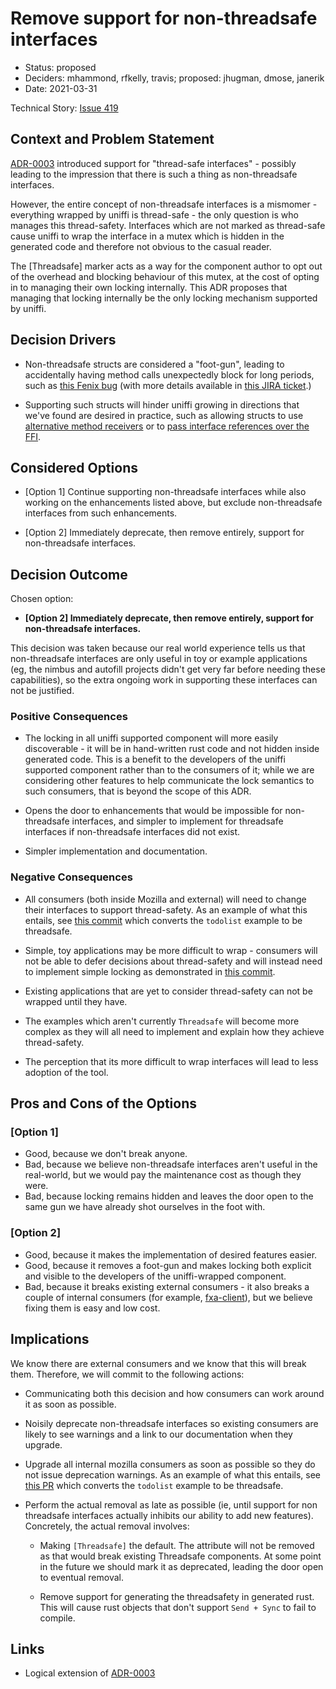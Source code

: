 # Remove support for non-threadsafe interfaces

* Status: proposed
* Deciders: mhammond, rfkelly, travis; proposed: jhugman, dmose, janerik
* Date: 2021-03-31

Technical Story: [Issue 419](https://github.com/mozilla/uniffi-rs/issues/419)

## Context and Problem Statement

[ADR-0003](0003-threadsafe-interfaces.md) introduced support for "thread-safe
interfaces" - possibly leading to the impression that there is such a thing as
non-threadsafe interfaces.

However, the entire concept of non-threadsafe interfaces is a mismomer -
everything wrapped by uniffi is thread-safe - the only question is who manages
this thread-safety. Interfaces which are not marked as thread-safe cause uniffi
to wrap the interface in a mutex which is hidden in the generated code and
therefore not obvious to the casual reader.

The [Threadsafe] marker acts as a way for the component author to opt out of
the overhead and blocking behaviour of this mutex, at the cost of opting in to
managing their own locking internally. This ADR proposes that managing that
locking internally be the only locking mechanism supported by uniffi.

## Decision Drivers

* Non-threadsafe structs are considered a "foot-gun", leading to accidentally
  having method calls unexpectedly block for long periods, such as
  [this Fenix bug](https://github.com/mozilla-mobile/fenix/issues/17086)
  (with more details available in [this JIRA ticket](https://jira.mozilla.com/browse/SDK-157).)

* Supporting such structs will hinder uniffi growing in directions that we've
  found are desired in practice, such as allowing structs to use [alternative
  method receivers](https://github.com/mozilla/uniffi-rs/issues/417) or to
  [pass interface references over the FFI](https://github.com/mozilla/uniffi-rs/issues/419).

## Considered Options

* [Option 1] Continue supporting non-threadsafe interfaces while also working
  on the enhancements listed above, but exclude non-threadsafe interfaces from
  such enhancements.

* [Option 2] Immediately deprecate, then remove entirely, support for
  non-threadsafe interfaces.

## Decision Outcome

Chosen option:

* **[Option 2] Immediately deprecate, then remove entirely, support for
  non-threadsafe interfaces.**

This decision was taken because our real world experience tells us that
non-threadsafe interfaces are only useful in toy or example applications (eg,
the nimbus and autofill projects didn't get very far before needing these
capabilities), so the extra ongoing work in supporting these interfaces can not
be justified.

### Positive Consequences

* The locking in all uniffi supported component will more easily
  discoverable - it will be in hand-written rust code and not hidden inside
  generated code. This is a benefit to the developers of the uniffi supported
  component rather than to the consumers of it; while we are considering other
  features to help communicate the lock semantics to such consumers, that is
  beyond the scope of this ADR.

* Opens the door to enhancements that would be impossible for non-threadsafe
  interfaces, and simpler to implement for threadsafe interfaces if
  non-threadsafe interfaces did not exist.

* Simpler implementation and documentation.

### Negative Consequences

* All consumers (both inside Mozilla and external) will need to change their
  interfaces to support thread-safety. As an example of what this entails,
  see [this commit](https://github.com/mozilla/uniffi-rs/commit/454dfff6aa560dffad980a9258853108a44d5985)
  which converts the `todolist` example to be threadsafe.

* Simple, toy applications may be more difficult to wrap - consumers will not
  be able to defer decisions about thread-safety and will instead need to
  implement simple locking as demonstrated in [this commit](
  https://github.com/mozilla/uniffi-rs/commit/454dfff6aa560dffad980a9258853108a44d5985).

* Existing applications that are yet to consider thread-safety can not be
  wrapped until they have.

* The examples which aren't currently `Threadsafe` will become more complex
  as they will all need to implement and explain how they achieve thread-safety.

* The perception that its more difficult to wrap interfaces will lead to less
  adoption of the tool.

## Pros and Cons of the Options

### [Option 1]

* Good, because we don't break anyone.
* Bad, because we believe non-threadsafe interfaces aren't useful in the
  real-world, but we would pay the maintenance cost as though they were.
* Bad, because locking remains hidden and leaves the door open to the same
  gun we have already shot ourselves in the foot with.

### [Option 2]

* Good, because it makes the implementation of desired features easier.
* Good, because it removes a foot-gun and makes locking both explicit and
  visible to the developers of the uniffi-wrapped component.
* Bad, because it breaks existing external consumers - it also breaks a couple
  of internal consumers (for example, [fxa-client](
  https://github.com/mozilla/application-services/blob/f3f0cf6e3386bf3036b074dad3950389cbd05746/components/fxa-client/src/fxa_client.udl#L97)),
  but we believe fixing them is easy and low cost.

## Implications

We know there are external consumers and we know that this will break them.
Therefore, we will commit to the following actions:

* Communicating both this decision and how consumers can work around it as soon
  as possible.

* Noisily deprecate non-threadsafe interfaces so existing consumers are likely
  to see warnings and a link to our documentation when they upgrade.

* Upgrade all internal mozilla consumers as soon as possible so they do not
  issue deprecation warnings. As an example of what this entails,
  see [this PR](https://github.com/mozilla/uniffi-rs/commit/454dfff6aa560dffad980a9258853108a44d5985)
  which converts the `todolist` example to be threadsafe.

* Perform the actual removal as late as possible (ie, until support for non
  threadsafe interfaces actually inhibits our ability to add new features).
  Concretely, the actual removal involves:

  * Making `[Threadsafe]` the default. The attribute will not be removed as
    that would break existing Threadsafe components. At some point in the
    future we should mark it as deprecated, leading the door open to eventual
    removal.

  * Remove support for generating the threadsafety in generated rust. This will
    cause rust objects that don't support `Send + Sync` to fail to compile.


## Links

* Logical extension of [ADR-0003](0003-threadsafe-interfaces.md)

